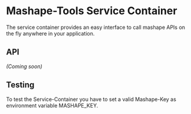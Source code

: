 # Mashape-Tools Service Container

The service container provides an easy interface to call mashape APIs on the fly anywhere in your application.


## API

_(Coming soon)_


## Testing

To test the Service-Container you have to set a valid Mashape-Key as environment variable MASHAPE_KEY.
